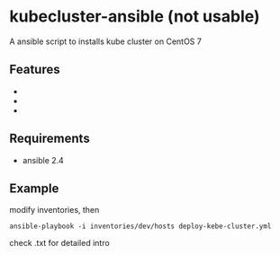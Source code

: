 # kubecluster-ansible (not usable)



A ansible script to installs kube cluster on CentOS 7

## Features
* 
* 
*  


## Requirements

* ansible 2.4


## Example

modify inventories, then

```
ansible-playbook -i inventories/dev/hosts deploy-kebe-cluster.yml
```

check .txt for detailed intro
